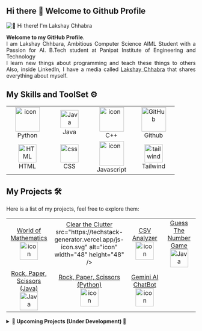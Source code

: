 ## Hi there 👋 Welcome to Github Profile

<img src="intro.gif.gif" alt="👋 Hi there! I'm Lakshay Chhabra" title="👋 Hi there! I'm Lakshay Chhabra"/>

<p align="justify">
<b>Welcome to my GitHub Profile</b>.<br>
  I am Lakshay Chhbara, Ambitious Computer Science AIML Student with a Passion for AI. B.Tech student at Panipat Institute of Engineering and Technology<br>
 I learn new things about programming and teach these things to others Also, inside LinkedIn, I have a media called <a href="https://www.linkedin.com/in/lakshay-chhabra-941b08235/">Lakshay Chhabra</a> that shares everything about myself.

</p>

## My Skills and ToolSet ⚙

<table>
  <tr>
    <td align="center" width="96">
      <a href="#macropower-tech">
        <img src="https://techstack-generator.vercel.app/python-icon.svg" alt="icon" width="65" height="65" />
      </a>
      <br>Python
    </td>
        <td align="center" width="96">
        <img src="https://github.com/user-attachments/assets/6d409e47-b30d-4e43-95ba-550d81d2d1b3" width="48" height="48" alt="Java" />
      <br>Java
    </td>
    <td align="center" width="96">
        <img src="https://techstack-generator.vercel.app/cpp-icon.svg" alt="icon" width="65" height="65" />
      <br>C++
    </td>
       <td align="center" width="96">
        <img src="https://techstack-generator.vercel.app/github-icon.svg" width="65" height="65" alt="GitHub" />
      <br>Github
    </td>
  </tr>
  <tr>
    <td align="center"  width="96">
        <img src="https://skillicons.dev/icons?i=html" width="48" height="48" alt="HTML" />
      <br>HTML
    </td>
    <td align="center" width="96">
        <img src="https://skillicons.dev/icons?i=css" width="48" height="48" alt="css" />
      <br>CSS
    </td>
<td align="center" width="96">
        <img src="https://techstack-generator.vercel.app/js-icon.svg" alt="icon" width="65" height="65" />
      <br>Javascript
    </td>
    <td align="center" width="96">
        <img src="https://skillicons.dev/icons?i=tailwind" width="48" height="48" alt="tailwind" />
      <br>Tailwind
    </td>
  </tr>
 <tr>
 </tr>
</table>

## My Projects 🛠️

<p align="justify">
Here is a list of my projects, feel free to explore them:
</p>
<table>
  <tr>
    <td align="center" width="150">
      <a href="https://github.com/LakshayChhabra248/My-Projects/tree/main/World%20of%20Mthematics">World of Mathematics</a>
        <br>
        <img src="https://techstack-generator.vercel.app/python-icon.svg" alt="icon" width="48" height="48" />
     </td>
    <td align="center" width="150">
      <a href="https://github.com/LakshayChhabra248/My-Projects/tree/main/Clear%20the%20Clutter">Clear the Clutter</a>
        <br> src="https://techstack-generator.vercel.app/js-icon.svg" alt="icon" width="48" height="48" />
    </td>
       <td align="center" width="150">
      <a href="https://github.com/LakshayChhabra248/My-Projects/tree/main/CSV%20Analyzer">CSV Analyzer</a>
        <br>
         <img src="https://techstack-generator.vercel.app/python-icon.svg" alt="icon" width="48" height="48" />
    </td>
   <td align="center" width="150">
        <a href="https://github.com/LakshayChhabra248/My-Projects/tree/main/Guess%20the%20Number%20Game">Guess The Number Game</a>
        <br>
      <img src="https://github.com/user-attachments/assets/6d409e47-b30d-4e43-95ba-550d81d2d1b3" width="48" height="48" alt="Java" />
    </td>
  </tr>
  <tr>
        <td align="center" width="150">
       <a href="https://github.com/LakshayChhabra248/My-Projects/tree/main/Rock%2C%20Paper%2C%20Scissors%20(Java)">Rock, Paper, Scissors (Java)</a>
        <br>
          <img src="https://github.com/user-attachments/assets/6d409e47-b30d-4e43-95ba-550d81d2d1b3" width="48" height="48" alt="Java" />
    </td>
    <td align="center" width="150">
     <a href="https://github.com/LakshayChhabra248/My-Projects/tree/main/Rock%2C%20Paper%2C%20Scissors%20(Python)">Rock, Paper, Scissors (Python)</a>
        <br>
         <img src="https://techstack-generator.vercel.app/python-icon.svg" alt="icon" width="48" height="48" />
    </td>
    <td align="center" width="150">
     <a href="https://github.com/LakshayChhabra248/My-Projects/tree/main/Gemini%20API%20User">Gemini AI ChatBot</a>
         <br>
        <img src="https://techstack-generator.vercel.app/python-icon.svg" alt="icon" width="48" height="48" />
    </td>
    <td align="center" width="150">
    </td>
  </tr>
</table>
<details>
<summary><b> 🚀 Upcoming Projects (Under Development) 🚧 </b></summary>

  
**8. Sonic Bridge 🔈**
  
  *   **Description:** An Android app to sync audio in real-time across multiple devices using Wi-Fi Direct, NSD, Bluetooth, NTP, and PTP.
  *   **Languages:** Kotlin, C/C++
  *   **Status:** Under Development
  
**9. TapID 💳**
  
  *   **Description:** A revolutionary system for schools using NFC cards for student IDs, payments, attendance, geofencing, and emergency location tracking. Includes an Android app, website, and server-side components.
  *   **Languages:** Kotlin, Javascript, Java
    *  **Status:** Under Development
</details>
<br>
<!--
**LakshayChhabra248/LakshayChhabra248** is a ✨ _special_ ✨ repository because its `README.md` (this file) appears on your GitHub profile.

Here are some ideas to get you started:

- 🔭 I’m currently working on ...
- 🌱 I’m currently learning ...
- 👯 I’m looking to collaborate on ...
- 🤔 I’m looking for help with ...
- 💬 Ask me about ...
- 📫 How to reach me: ...
- 😄 Pronouns: ...
- ⚡ Fun fact: ...
-->
